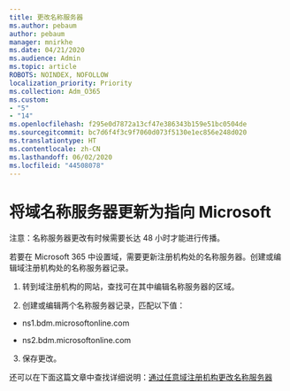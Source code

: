 ```yaml
---
title: 更改名称服务器
ms.author: pebaum
author: pebaum
manager: mnirkhe
ms.date: 04/21/2020
ms.audience: Admin
ms.topic: article
ROBOTS: NOINDEX, NOFOLLOW
localization_priority: Priority
ms.collection: Adm_O365
ms.custom:
- "5"
- "14"
ms.openlocfilehash: f295e0d7872a13cf47e386343b159e51bc0504de
ms.sourcegitcommit: bc7d6f4f3c9f7060d073f5130e1ec856e248d020
ms.translationtype: HT
ms.contentlocale: zh-CN
ms.lasthandoff: 06/02/2020
ms.locfileid: "44508078"
---
```

# <a name="update-your-domain-nameservers-to-point-to-microsoft"></a>将域名称服务器更新为指向 Microsoft

注意：名称服务器更改有时候需要长达 48 小时才能进行传播。
  
若要在 Microsoft 365 中设置域，需要更新注册机构处的名称服务器。创建或编辑域注册机构处的名称服务器记录。
  
1. 转到域注册机构的网站，查找可在其中编辑名称服务器的区域。
  
2. 创建或编辑两个名称服务器记录，匹配以下值：

  - ns1.bdm.microsoftonline.com

  - ns2.bdm.microsoftonline.com

3. 保存更改。

还可以在下面这篇文章中查找详细说明：[通过任意域注册机构更改名称服务器](https://docs.microsoft.com/microsoft-365/admin/get-help-with-domains/change-nameservers-at-any-domain-registrar)
  